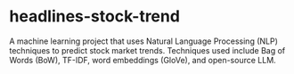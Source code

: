 # headlines-stock-trend
A machine learning project that uses Natural Language Processing (NLP) techniques to predict stock market trends. Techniques used include Bag of Words (BoW), TF-IDF, word embeddings (GloVe), and open-source LLM.
